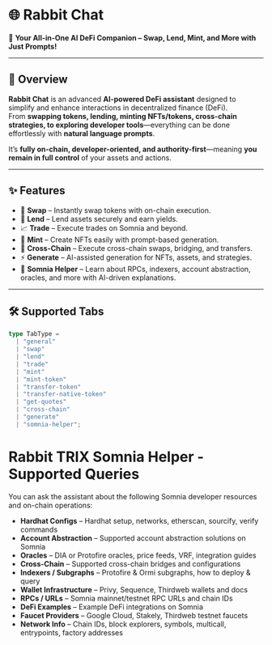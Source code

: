 # 🌐 Rabbit Chat

🚀 **Your All-in-One AI DeFi Companion – Swap, Lend, Mint, and More with Just Prompts!**

---

## 📌 Overview  

**Rabbit Chat** is an advanced **AI-powered DeFi assistant** designed to simplify and enhance interactions in decentralized finance (DeFi).  
From **swapping tokens, lending, minting NFTs/tokens, cross-chain strategies, to exploring developer tools**—everything can be done effortlessly with **natural language prompts**.  

It’s **fully on-chain, developer-oriented, and authority-first**—meaning **you remain in full control** of your assets and actions.  

---

## ✨ Features  

- 🔄 **Swap** – Instantly swap tokens with on-chain execution.  
- 💸 **Lend** – Lend assets securely and earn yields.  
- 📈 **Trade** – Execute trades on Somnia and beyond.  
- 🎨 **Mint** – Create NFTs easily with prompt-based generation.    
- 🌉 **Cross-Chain** – Execute cross-chain swaps, bridging, and transfers.  
- ⚡ **Generate** – AI-assisted generation for NFTs, assets, and strategies.  
- 🤖 **Somnia Helper** – Learn about RPCs, indexers, account abstraction, oracles, and more with AI-driven explanations.  

---

## 🛠️ Supported Tabs  

```ts
type TabType =
  | "general"
  | "swap"
  | "lend"
  | "trade"
  | "mint"
  | "mint-token"
  | "transfer-token"
  | "transfer-native-token"
  | "get-quotes"
  | "cross-chain"
  | "generate"
  | "somnia-helper";

```
# Rabbit TRIX Somnia Helper - Supported Queries

You can ask the assistant about the following Somnia developer resources and on-chain operations:

- **Hardhat Configs** – Hardhat setup, networks, etherscan, sourcify, verify commands  
- **Account Abstraction** – Supported account abstraction solutions on Somnia  
- **Oracles** – DIA or Protofire oracles, price feeds, VRF, integration guides  
- **Cross-Chain** – Supported cross-chain bridges and configurations  
- **Indexers / Subgraphs** – Protofire & Ormi subgraphs, how to deploy & query  
- **Wallet Infrastructure** – Privy, Sequence, Thirdweb wallets and docs  
- **RPCs / URLs** – Somnia mainnet/testnet RPC URLs and chain IDs  
- **DeFi Examples** – Example DeFi integrations on Somnia  
- **Faucet Providers** – Google Cloud, Stakely, Thirdweb testnet faucets  
- **Network Info** – Chain IDs, block explorers, symbols, multicall, entrypoints, factory addresses  
